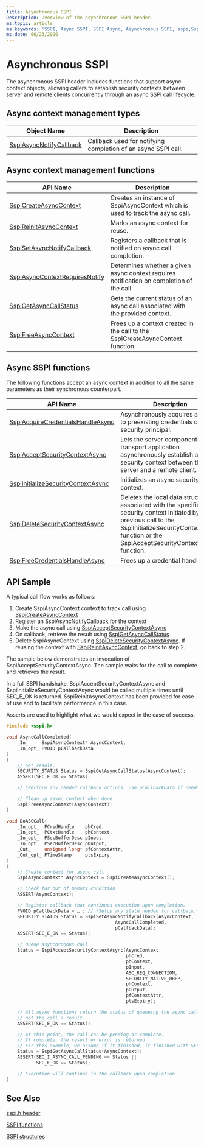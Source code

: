 ```yaml
---
title: Asynchronous SSPI
Description: Overview of the asynchronous SSPI header.
ms.topic: article
ms.keywords: 'SSPI, Async SSPI, SSPI Async, Asynchronous SSPI, sspi,SspiAcceptSecurityContextAsync, SspiAcquireCredentialsHandleAsync, SspiAsyncContextRequiresNotify, SspiAsyncNotifyCallback, SspiCreateAsyncContext,SspiDeleteSecurityContextAsync, SspiFreeAsyncContext, SspiFreeCredentialsHandleAsync, SspiGetAsyncCallStatus, SspiInitializeSecurityContextAsync, SspiReinitAsyncContext, SspiSetAsyncNotifyCallback'
ms.date: 06/23/2020
---
```


# Asynchronous SSPI

The asynchronous SSPI header includes functions that support async context objects, allowing callers to establish security contexts between server and remote clients concurrently through an async SSPI call lifecycle.

## Async context management types

| Object Name | Description |
|-------------|--------------|
| [SspiAsyncNotifyCallback](/windows/win32/api/sspi/nc-sspi-sspiasyncnotifycallback) | Callback used for notifying completion of an async SSPI call. |


## Async context management functions

| API Name | Description |
|-------------|--------------|
| [SspiCreateAsyncContext](/windows/win32/api/sspi/nf-sspi-sspicreateasynccontext) | Creates an instance of SspiAsyncContext which is used to track the async call. |
| [SspiReinitAsyncContext](/windows/win32/api/sspi/nf-sspi-sspireinitasynccontext) | Marks an async context for reuse. |
| [SspiSetAsyncNotifyCallback](/windows/win32/api/sspi/nf-sspi-sspisetasyncnotifycallback) | Registers a callback that is notified on async call completion. |
| [SspiAsyncContextRequiresNotify](/windows/win32/api/sspi/nf-sspi-sspiasynccontextrequiresnotify) | Determines whether a given async context requires notification on completion of the call. |
| [SspiGetAsyncCallStatus](/windows/win32/api/sspi/nf-sspi-sspigetasynccallstatus) | Gets the current status of an async call associated with the provided context.  |
| [SspiFreeAsyncContext](/windows/win32/api/sspi/nf-sspi-sspifreeasynccontext) | Frees up a context created in the call to the SspiCreateAsyncContext function. |

## Async SSPI functions

The following functions accept an async context in addition to all the same parameters as their synchronous counterpart.

| API Name | Description |
|-------------|--------------|
| [SspiAcquireCredentialsHandleAsync](/windows/win32/api/sspi/nf-sspi-sspiacquirecredentialshandleasynca) | Asynchronously acquires a handle to preexisting credentials of a security principal. |
| [SspiAcceptSecurityContextAsync](/windows/win32/api/sspi/nf-sspi-sspiacceptsecuritycontextasync) | Lets the server component of a transport application asynchronously establish a security context between the server and a remote client. |
| [SspiInitializeSecurityContextAsync](/windows/win32/api/sspi/nf-sspi-sspiinitializesecuritycontextasynca) | Initializes an async security context. |
| [SspiDeleteSecurityContextAsync](/windows/win32/api/sspi/nf-sspi-sspideletesecuritycontextasync) | Deletes the local data structures associated with the specified security context initiated by a previous call to the SspiInitializeSecurityContextAsync function or the SspiAcceptSecurityContextAsync function. |
| [SspiFreeCredentialsHandleAsync](/windows/win32/api/sspi/nf-sspi-sspifreecredentialshandleasync) | Frees up a credential handle. |

## API Sample

A typical call flow works as follows:
1) Create SspiAsyncContext context to track call using [SspiCreateAsyncContext](/windows/win32/api/sspi/nf-sspi-sspicreateasynccontext)
2) Register an [SspiAsyncNotifyCallback](/windows/win32/api/sspi/nf-sspi-sspisetasyncnotifycallback) for the context
3) Make the async call using [SspiAcceptSecurityContextAsync](/windows/win32/api/sspi/nf-sspi-sspiacceptsecuritycontextasync)
4) On callback, retrieve the result using [SspiGetAsyncCallStatus](/windows/win32/api/sspi/nf-sspi-sspigetasynccallstatus)
5) Delete SspiAsyncContext using [SspiDeleteSecurityContextAsync](/windows/win32/api/sspi/nf-sspi-sspideletesecuritycontextasync). If reusing the context with [SspiReinitAsyncContext](/windows/win32/api/sspi/nf-sspi-sspireinitasynccontext), go back to step 2.

The sample below demonstrates an invocation of SspiAcceptSecurityContextAsync. The sample waits for the call to complete and retrieves the result.

In a full SSPI handshake, SspiAcceptSecurityContextAsync and SspiInitializeSecurityContextAsync would be called multiple times until SEC_E_OK is returned. SspiReinitAsyncContext has been provided for ease of use and to facilitate performance in this case.

Asserts are used to highlight what we would expect in the case of success.

```cpp
#include <sspi.h>

void AsyncCallCompleted(
    _In_     SspiAsyncContext* AsyncContext,
    _In_opt_ PVOID pCallbackData
)
{
    // Get result.
    SECURITY_STATUS Status = SspiGetAsyncCallStatus(AsyncContext);
    ASSERT(SEC_E_OK == Status);

    // *Perform any needed callback actions, use pCallbackData if needed*

    // Clean up async context when done.
    SspiFreeAsyncContext(AsyncContext);
}

void DoASCCall(
    _In_opt_  PCredHandle    phCred,
    _In_opt_  PCtxtHandle    phContext,
    _In_opt_  PSecBufferDesc pInput,
    _In_opt_  PSecBufferDesc pOutput,
    _Out_     unsigned long* pfContextAttr,
    _Out_opt_ PTimeStamp     ptsExpiry
)
{
    // Create context for async call
    SspiAsyncContext* AsyncContext = SspiCreateAsyncContext();

    // Check for out of memory condition
    ASSERT(AsyncContext);

    // Register callback that continues execution upon completion.
    PVOID pCallbackData = … ; // *Setup any state needed for callback.*
    SECURITY_STATUS Status = SspiSetAsyncNotifyCallback(AsyncContext,
                                        AsyncCallCompleted,
                                        pCallbackData);
    ASSERT(SEC_E_OK == Status);

    // Queue asynchronous call.
    Status = SspiAcceptSecurityContextAsync(AsyncContext,
                                            phCred,
                                            phContext,
                                            pInput,
                                            ASC_REQ_CONNECTION,
                                            SECURITY_NATIVE_DREP,
                                            phContext,
                                            pOutput,
                                            pfContextAttr,
                                            ptsExpiry);

    // All async functions return the status of queueing the async call,
    // not the call’s result.
    ASSERT(SEC_E_OK == Status);

    // At this point, the call can be pending or complete.
    // If complete, the result or error is returned.
    // For this example, we assume if it finished, it finished with SEC_E_OK.
    Status = SspiGetAsyncCallStatus(AsyncContext);
    ASSERT(SEC_I_ASYNC_CALL_PENDING == Status ||
           SEC_E_OK == Status);

    // Execution will continue in the callback upon completion
}

```

## See Also

[sspi.h header](/windows/win32/api/sspi/)

[SSPI functions](/windows/win32/api/sspi/#functions)

[SSPI structures](/windows/win32/api/sspi/#structures)


